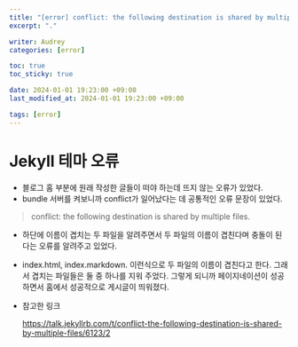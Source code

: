 ```yaml
---
title: "[error] conflict: the following destination is shared by multiple files."
excerpt: "."

writer: Audrey
categories: [error]

toc: true
toc_sticky: true

date: 2024-01-01 19:23:00 +09:00
last_modified_at: 2024-01-01 19:23:00 +09:00

tags: [error]
---
```


# Jekyll 테마 오류
- 블로그 홈 부분에 원래 작성한 글들이 떠야 하는데 뜨지 않는 오류가 있었다.
- bundle 서버를 켜보니까 conflict가 일어났다는 데 공통적인 오류 문장이 있었다.

> conflict: the following destination is shared by multiple files. 

- 하단에 이름이 겹치는 두 파일을 알려주면서 두 파일의 이름이 겹친다며 충돌이 된다는 오류를 알려주고 있었다.
- index.html, index.markdown. 이런식으로 두 파일의 이름이 겹친다고 한다. 그래서 겹치는 파일들은 둘 중 하나를 지워 주었다. 그렇게 되니까 페이지네이션이 성공하면서 홈에서 성공적으로 게시글이 띄워졌다.

- 참고한 링크
  
  <https://talk.jekyllrb.com/t/conflict-the-following-destination-is-shared-by-multiple-files/6123/2>